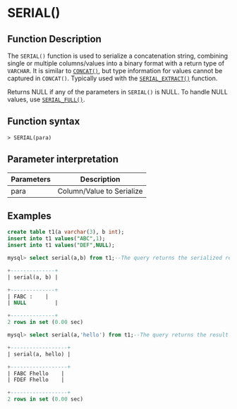 # SERIAL()

## Function Description

The `SERIAL()` function is used to serialize a concatenation string, combining single or multiple columns/values into a binary format with a return type of `VARCHAR`. It is similar to [`CONCAT()`](../../../Functions-and-Operators/String/concat.md), but type information for values cannot be captured in `CONCAT()`. Typically used with the [`SERIAL_EXTRACT()`](../../../Functions-and-Operators/Other/serial_extract.md) function.

Returns NULL if any of the parameters in `SERIAL()` is NULL. To handle NULL values, use [`SERIAL_FULL()`](serial_full.md).

## Function syntax

```
> SERIAL(para)
```

## Parameter interpretation

| Parameters | Description |
| ---- | ---- |
| para | Column/Value to Serialize|

## Examples

```sql
create table t1(a varchar(3), b int);
insert into t1 values("ABC",1);
insert into t1 values("DEF",NULL);

mysql> select serial(a,b) from t1;--The query returns the serialized result of the combination of columns a and b. The output is NULL when there is a NULL value.

+--------------+
| serial(a, b) |

+--------------+
| FABC :    |
| NULL         |

+--------------+
2 rows in set (0.00 sec)

mysql> select serial(a,'hello') from t1;--The query returns the result of serializing the combination of column a and the value hello.

+------------------+
| serial(a, hello) |

+------------------+
| FABC Fhello    |
| FDEF Fhello    |

+------------------+
2 rows in set (0.00 sec)
```
